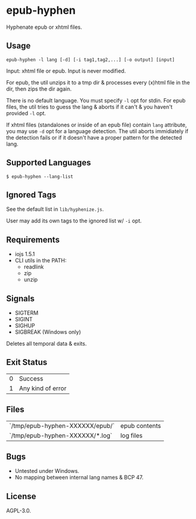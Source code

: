 # epub-hyphen

Hyphenate epub or xhtml files.

## Usage

	epub-hyphen -l lang [-d] [-i tag1,tag2,...] [-o output] [input]

Input: xhtml file or epub. Input is never modified.

For epub, the util unzips it to a tmp dir & processes every (x)html file
in the dir, then zips the dir again.

There is no default language. You must specify `-l` opt for stdin. For
epub files, the util tries to guess the lang & aborts if it can't & you
haven't provided `-l` opt.

If xhtml files (standalones or inside of an epub file) contain `lang`
attribute, you may use `-d` opt for a language detection. The util
aborts immidiately if the detection fails or if it doesn't have a proper
pattern for the detected lang.

## Supported Languages

	$ epub-hyphen --lang-list

## Ignored Tags

See the default list in `lib/hyphenize.js`.

User may add its own tags to the ignored list w/ `-i` opt.

## Requirements

* iojs 1.5.1
* CLI utils in the PATH:
  - readlink
  - zip
  - unzip

## Signals

* SIGTERM
* SIGINT
* SIGHUP
* SIGBREAK (Windows only)

Deletes all temporal data & exits.

## Exit Status

<table>
<tbody>

<tr>
<td>0</td>
<td>Success</td>
</tr>

<tr>
<td>1</td>
<td>Any kind of error</td>
</tr>

</tbody>
</table>

## Files

<table>
<tbody>

<tr>
<td>`/tmp/epub-hyphen-XXXXXX/epub/`</td>
<td>epub contents</td>
</tr>

<tr>
<td>`/tmp/epub-hyphen-XXXXXX/*.log`</td>
<td>log files</td>
</tr>

</tbody>
</table>

## Bugs

* Untested under Windows.
* No mapping between internal lang names & BCP 47.

## License

AGPL-3.0.
